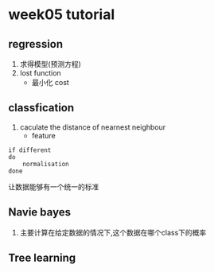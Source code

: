 # week05 tutorial

## regression 

1. 求得模型(预测方程)
2. lost function
	* 最小化 cost

## classfication
 
1. caculate the distance of nearnest neighbour
	* feature 


```
if different 
do 
	normalisation
done
```

让数据能够有一个统一的标准


## Navie bayes

1. 主要计算在给定数据的情况下,这个数据在哪个class下的概率


## Tree learning

